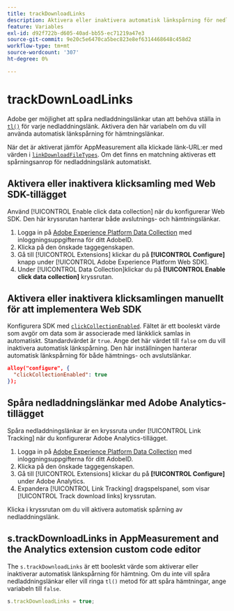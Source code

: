 ```yaml
---
title: trackDownloadLinks
description: Aktivera eller inaktivera automatisk länkspårning för nedladdningslänkar.
feature: Variables
exl-id: d92f722b-d605-40ad-bb55-ec71219a47e3
source-git-commit: 9e20c5e6470ca5bec823e8ef6314468648c458d2
workflow-type: tm+mt
source-wordcount: '307'
ht-degree: 0%

---
```


# trackDownLoadLinks

Adobe ger möjlighet att spåra nedladdningslänkar utan att behöva ställa in [`tl()`](../functions/tl-method.md) för varje nedladdningslänk. Aktivera den här variabeln om du vill använda automatisk länkspårning för hämtningslänkar.

När det är aktiverat jämför AppMeasurement alla klickade länk-URL:er med värden i [`linkDownloadFileTypes`](linkdownloadfiletypes.md). Om det finns en matchning aktiveras ett spårningsanrop för nedladdningslänk automatiskt.

## Aktivera eller inaktivera klicksamling med Web SDK-tillägget

Använd [!UICONTROL Enable click data collection] när du konfigurerar Web SDK. Den här kryssrutan hanterar både avslutnings- och hämtningslänkar.

1. Logga in på [Adobe Experience Platform Data Collection](https://experience.adobe.com/data-collection) med inloggningsuppgifterna för ditt AdobeID.
1. Klicka på den önskade taggegenskapen.
1. Gå till [!UICONTROL Extensions] klickar du på **[!UICONTROL Configure]** knapp under [!UICONTROL Adobe Experience Platform Web SDK].
1. Under [!UICONTROL Data Collection]klickar du på **[!UICONTROL Enable click data collection]** kryssrutan.

## Aktivera eller inaktivera klicksamlingen manuellt för att implementera Web SDK

Konfigurera SDK med [`clickCollectionEnabled`](https://experienceleague.adobe.com/docs/experience-platform/edge/fundamentals/configuring-the-sdk.html#clickCollectionEnabled). Fältet är ett booleskt värde som avgör om data som är associerade med länkklick samlas in automatiskt. Standardvärdet är `true`. Ange det här värdet till `false` om du vill inaktivera automatisk länkspårning. Den här inställningen hanterar automatisk länkspårning för både hämtnings- och avslutslänkar.

```json
alloy("configure", {
  "clickCollectionEnabled": true
});
```

## Spåra nedladdningslänkar med Adobe Analytics-tillägget

Spåra nedladdningslänkar är en kryssruta under [!UICONTROL Link Tracking] när du konfigurerar Adobe Analytics-tillägget.

1. Logga in på [Adobe Experience Platform Data Collection](https://experience.adobe.com/data-collection) med inloggningsuppgifterna för ditt AdobeID.
2. Klicka på den önskade taggegenskapen.
3. Gå till [!UICONTROL Extensions] klickar du på **[!UICONTROL Configure]** under Adobe Analytics.
4. Expandera [!UICONTROL Link Tracking] dragspelspanel, som visar [!UICONTROL Track download links] kryssrutan.

Klicka i kryssrutan om du vill aktivera automatisk spårning av nedladdningslänk.

## s.trackDownloadLinks in AppMeasurement and the Analytics extension custom code editor

The `s.trackDownloadLinks` är ett booleskt värde som aktiverar eller inaktiverar automatisk länkspårning för hämtning. Om du inte vill spåra nedladdningslänkar eller vill ringa `tl()` metod för att spåra hämtningar, ange variabeln till `false`.

```js
s.trackDownloadLinks = true;
```
